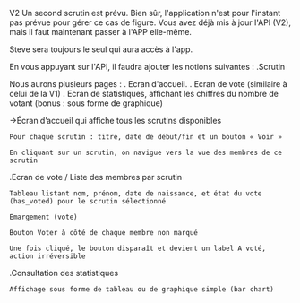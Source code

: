 V2
Un second scrutin est prévu.
Bien sûr, l'application n'est pour l'instant pas prévue pour gérer ce cas de figure.
Vous avez déjà mis à jour l'API (V2), mais il faut maintenant passer à l'APP elle-même.

Steve sera toujours le seul qui aura accès à l'app.

En vous appuyant sur l'API, il faudra ajouter les notions suivantes : .Scrutin

Nous aurons plusieurs pages :
	. Ecran d'accueil.
	. Ecran de vote (similaire à celui de la V1)
	. Ecran de statistiques, affichant les chiffres du nombre de votant (bonus : sous forme de graphique)

->Écran d’accueil qui affiche tous les scrutins disponibles

	Pour chaque scrutin : titre, date de début/fin et un bouton « Voir »

	En cliquant sur un scrutin, on navigue vers la vue des membres de ce scrutin

.Ecran de vote / Liste des membres par scrutin

	Tableau listant nom, prénom, date de naissance, et état du vote (has_voted) pour le scrutin sélectionné

	Emargement (vote)

	Bouton Voter à côté de chaque membre non marqué

	Une fois cliqué, le bouton disparaît et devient un label A voté, action irréversible

.Consultation des statistiques

    Affichage sous forme de tableau ou de graphique simple (bar chart)
